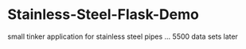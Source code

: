 # Stainless-Steel-Flask-Demo
small tinker application for stainless steel pipes ... 5500 data sets later
